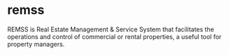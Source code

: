 # remss
 REMSS is Real Estate Management & Service System that  facilitates the operations and control of commercial or rental properties, a useful tool for property managers. 
